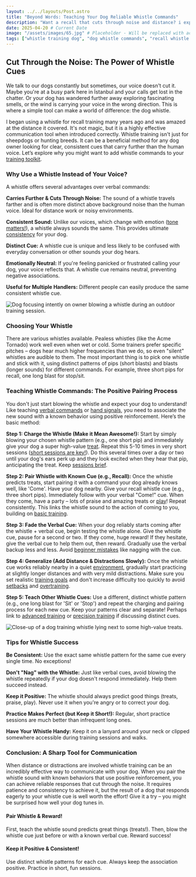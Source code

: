 ```yaml
---
layout: ../../layouts/Post.astro
title: "Beyond Words: Teaching Your Dog Reliable Whistle Commands"
description: "Want a recall that cuts through noise and distance? i explore the benefits of whistle training for dogs and provide positive, step-by-step instructions to get started."
date: 2025-04-20 # Current Date
image: "/assets/images/65.jpg" # Placeholder - Will be replaced with actual image path
tags: ["whistle training dog", "dog whistle commands", "recall whistle training", "distance dog commands", "positive reinforcement whistle", "dog training tools", "dog communication", "reliable recall"]
---
```


<h2 class="text-3xl font-bold text-slate-800 dark:text-slate-100 mb-6">Cut Through the Noise: The Power of Whistle Cues</h2>

<p class="text-lg text-slate-600 dark:text-slate-300 mb-4">
We talk to our dogs constantly but sometimes, our voice doesn't cut it. Maybe you're at a busy park here in İstanbul and your calls get lost in the chatter. Or your dog has wandered further away exploring fascinating smells, or the wind is carrying your voice in the wrong direction. This is where a simple tool can make a world of difference: the dog whistle.
</p>
<p class="text-lg text-slate-600 dark:text-slate-300 mb-8">
I began using a whistle for recall training many years ago and was amazed at the distance it covered. It's not magic, but it is a highly effective communication tool when introduced correctly. Whistle training isn't just for sheepdogs or hunting breeds. It can be a beneficial method for any dog owner looking for clear, consistent cues that carry further than the human voice. Let’s explore why you might want to add whistle commands to your <a href="https://trainedtails.com/posts/dog-training-tools-for-beginners" target="_blank"  class="text-emerald-600 dark:text-emerald-400 hover:underline">training toolkit</a>.
</p>

<h3 class="text-2xl font-semibold text-slate-800 dark:text-slate-100 mb-6">Why Use a Whistle Instead of Your Voice?</h3>

<p class="text-lg text-slate-600 dark:text-slate-300 mb-4">
A whistle offers several advantages over verbal commands:
</p>

<div class="space-y-6 divide-y divide-slate-200 dark:divide-slate-700/50 mb-8">
    <div class="pt-6 first:pt-0 flex items-start">
        <div class="w-2 h-2 bg-slate-800 dark:bg-slate-100 rounded-full flex-shrink-0 mr-3 mt-2"></div>
        <div>
            <p class="text-lg text-slate-600 dark:text-slate-300">
                <strong class="font-semibold text-slate-800 dark:text-slate-100">Carries Further & Cuts Through Noise:</strong> The sound of a whistle travels farther and is often more distinct above background noise than the human voice. Ideal for distance work or noisy environments.
            </p>
        </div>
    </div>
     <div class="pt-6 flex items-start">
        <div class="w-2 h-2 bg-slate-800 dark:bg-slate-100 rounded-full flex-shrink-0 mr-3 mt-2"></div>
        <div>
            <p class="text-lg text-slate-600 dark:text-slate-300">
                <strong class="font-semibold text-slate-800 dark:text-slate-100">Consistent Sound:</strong> Unlike our voices, which change with emotion (<a href="https://trainedtails.com/posts/tone-of-voice" target="_blank"  class="text-emerald-600 dark:text-emerald-400 hover:underline">tone matters!</a>), a whistle always sounds the same. This provides ultimate <a href="https://trainedtails.com/posts/consistency-matters" target="_blank"  class="text-emerald-600 dark:text-emerald-400 hover:underline">consistency</a> for your dog.
            </p>
        </div>
    </div>
      <div class="pt-6 flex items-start">
        <div class="w-2 h-2 bg-slate-800 dark:bg-slate-100 rounded-full flex-shrink-0 mr-3 mt-2"></div>
        <div>
            <p class="text-lg text-slate-600 dark:text-slate-300">
                <strong class="font-semibold text-slate-800 dark:text-slate-100">Distinct Cue:</strong> A whistle cue is unique and less likely to be confused with everyday conversation or other sounds your dog hears.
            </p>
        </div>
    </div>
    <div class="pt-6 flex items-start">
        <div class="w-2 h-2 bg-slate-800 dark:bg-slate-100 rounded-full flex-shrink-0 mr-3 mt-2"></div>
        <div>
            <p class="text-lg text-slate-600 dark:text-slate-300">
                <strong class="font-semibold text-slate-800 dark:text-slate-100">Emotionally Neutral:</strong> If you're feeling panicked or frustrated calling your dog, your voice reflects that. A whistle cue remains neutral, preventing negative associations.
            </p>
        </div>
    </div>
     <div class="pt-6 flex items-start">
        <div class="w-2 h-2 bg-slate-800 dark:bg-slate-100 rounded-full flex-shrink-0 mr-3 mt-2"></div>
        <div>
            <p class="text-lg text-slate-600 dark:text-slate-300">
                <strong class="font-semibold text-slate-800 dark:text-slate-100">Useful for Multiple Handlers:</strong> Different people can easily produce the same consistent whistle cue.
            </p>
        </div>
    </div>
</div>

<img src="/assets/images/59.jpg" alt="Dog focusing intently on owner blowing a whistle during an outdoor training session." class="w-full h-auto rounded-xl my-8 shadow-lg" loading="lazy" />

<h3 class="text-2xl font-semibold text-slate-800 dark:text-slate-100 mb-6">Choosing Your Whistle</h3>

<p class="text-lg text-slate-600 dark:text-slate-300 mb-8">
There are various whistles available. Pealess whistles (like the Acme Tornado) work well even when wet or cold. Some trainers prefer specific pitches – dogs hear much higher frequencies than we do, so even "silent" whistles are audible to them. The most important thing is to pick one whistle and stick with it, using distinct patterns of pips (short blasts) and blasts (longer sounds) for different commands. For example, three short pips for recall, one long blast for stop/sit.
</p>

<h3 class="text-2xl font-semibold text-slate-800 dark:text-slate-100 mb-6">Teaching Whistle Commands: The Positive Pairing Process</h3>

<p class="text-lg text-slate-600 dark:text-slate-300 mb-8">
You don't just start blowing the whistle and expect your dog to understand! Like teaching <a href="https://trainedtails.com/posts/verbal-commands-for-puppies" target="_blank"  class="text-emerald-600 dark:text-emerald-400 hover:underline">verbal commands</a> or <a href="https://trainedtails.com/posts/hand-signals" target="_blank"  class="text-emerald-600 dark:text-emerald-400 hover:underline">hand signals</a>, you need to associate the new sound with a known behavior using positive reinforcement. Here’s the basic method:
</p>

<div class="relative border-l-2 border-emerald-300 dark:border-emerald-700/50 ml-4 space-y-10 mb-12">
    <div class="relative pl-8">
        <div class="absolute w-8 h-8 bg-emerald-500 dark:bg-emerald-600 rounded-full flex items-center justify-center -left-4 ring-4 ring-white dark:ring-slate-900"> <span class="font-bold text-white"></span> </div>
         <p class="text-lg text-slate-600 dark:text-slate-300">
            <strong>Step 1: Charge the Whistle (Make it Mean Awesome!):</strong> Start by simply blowing your chosen whistle pattern (e.g., one short pip) and immediately give your dog a super high-value <a href="https://trainedtails.com/posts/treats-and-rewards" target="_blank"  class="text-emerald-600 dark:text-emerald-400 hover:underline">treat</a>. Repeat this 5-10 times in very short sessions (<a href="https://trainedtails.com/posts/why-short-sessions-work-best" target="_blank"  class="text-emerald-600 dark:text-emerald-400 hover:underline">short sessions are key!</a>). Do this several times over a day or two until your dog's ears perk up and they look excited when they hear that pip, anticipating the treat. Keep <a href="https://trainedtails.com/posts/training-session-tips" target="_blank"  class="text-emerald-600 dark:text-emerald-400 hover:underline">sessions brief</a>.
        </p>
    </div>
     <div class="relative pl-8">
        <div class="absolute w-8 h-8 bg-emerald-500 dark:bg-emerald-600 rounded-full flex items-center justify-center -left-4 ring-4 ring-white dark:ring-slate-900"> <span class="font-bold text-white"></span> </div>
        <p class="text-lg text-slate-600 dark:text-slate-300">
            <strong>Step 2: Pair Whistle with Known Cue (e.g., Recall):</strong> Once the whistle predicts treats, start pairing it with a command your dog already knows well, like 'Come'. Have your dog nearby. Give your recall whistle cue (e.g., three short pips). Immediately follow with your verbal "Come!" cue. When they come, have a party – lots of praise and amazing treats or <a href="https://trainedtails.com/posts/playtime-in-training" target="_blank"  class="text-emerald-600 dark:text-emerald-400 hover:underline">play</a>! Repeat consistently. This links the whistle sound to the action of coming to you, building on <a href="https://trainedtails.com/posts/basic-dog-training" target="_blank"  class="text-emerald-600 dark:text-emerald-400 hover:underline">basic training</a>.
        </p>
    </div>
     <div class="relative pl-8">
        <div class="absolute w-8 h-8 bg-emerald-500 dark:bg-emerald-600 rounded-full flex items-center justify-center -left-4 ring-4 ring-white dark:ring-slate-900"> <span class="font-bold text-white"></span> </div>
        <p class="text-lg text-slate-600 dark:text-slate-300">
            <strong>Step 3: Fade the Verbal Cue:</strong> When your dog reliably starts coming after the whistle + verbal cue, begin testing the whistle alone. Give the whistle cue, pause for a second or two. If they come, huge reward! If they hesitate, give the verbal cue to help them out, then reward. Gradually use the verbal backup less and less. Avoid <a href="https://trainedtails.com/posts/beginner-mistakes" target="_blank"  class="text-emerald-600 dark:text-emerald-400 hover:underline">beginner mistakes</a> like nagging with the cue.
        </p>
    </div>
    <div class="relative pl-8">
        <div class="absolute w-8 h-8 bg-emerald-500 dark:bg-emerald-600 rounded-full flex items-center justify-center -left-4 ring-4 ring-white dark:ring-slate-900"> <span class="font-bold text-white"></span> </div>
        <p class="text-lg text-slate-600 dark:text-slate-300">
            <strong>Step 4: Generalize (Add Distance & Distractions Slowly):</strong> Once the whistle cue works reliably nearby in a quiet <a href="https://trainedtails.com/posts/right-training-enviroment" target="_blank"  class="text-emerald-600 dark:text-emerald-400 hover:underline">environment</a>, gradually start practicing at slightly longer distances and with very mild distractions. Make sure you set realistic <a href="https://trainedtails.com/posts/training-goals" target="_blank"  class="text-emerald-600 dark:text-emerald-400 hover:underline">training goals</a> and don't increase difficulty too quickly to avoid <a href="https://trainedtails.com/posts/handling-setbacks" target="_blank"  class="text-emerald-600 dark:text-emerald-400 hover:underline">setbacks</a> and <a href="https://trainedtails.com/posts/avoiding-overtraining" target="_blank"  class="text-emerald-600 dark:text-emerald-400 hover:underline">overtraining</a>.
        </p>
    </div>
    <div class="relative pl-8">
        <div class="absolute w-8 h-8 bg-emerald-500 dark:bg-emerald-600 rounded-full flex items-center justify-center -left-4 ring-4 ring-white dark:ring-slate-900"> <span class="font-bold text-white"></span> </div>
        <p class="text-lg text-slate-600 dark:text-slate-300">
            <strong>Step 5: Teach Other Whistle Cues:</strong> Use a different, distinct whistle pattern (e.g., one long blast for 'Sit' or 'Stop') and repeat the charging and pairing process for each new cue. Keep your patterns clear and separate! Perhaps link to <a href="https://trainedtails.com/posts/advanced-dog-training" target="_blank"  class="text-emerald-600 dark:text-emerald-400 hover:underline">advanced training</a> or <a href="https://trainedtails.com/posts/precision-in-dog-training" target="_blank"  class="text-emerald-600 dark:text-emerald-400 hover:underline">precision training</a> if discussing distinct cues.
        </p>
    </div>
</div>

<img src="/assets/images/47.jpg" alt="Close-up of a dog training whistle lying next to some high-value treats." class="w-full h-auto rounded-xl my-8 shadow-lg" loading="lazy" />

<h3 class="text-2xl font-semibold text-slate-800 dark:text-slate-100 mb-6">Tips for Whistle Success</h3>

<div class="bg-blue-50 dark:bg-slate-800 border border-blue-200 dark:border-blue-900 rounded-lg p-6 relative mb-12 shadow-md not-prose">
    <div class="space-y-4 divide-y divide-blue-200 dark:divide-blue-900/50">
         <div class="flex items-start pt-4 first:pt-0">
            <div class="w-5 h-5 bg-blue-500 dark:bg-blue-600 rounded-full flex-shrink-0 mr-3 mt-1"> <span class="font-bold text-white"></span> </div>
            <p class="text-lg text-slate-700 dark:text-slate-200">
                <strong>Be Consistent:</strong> Use the exact same whistle pattern for the same cue every single time. No exceptions!
            </p>
        </div>
        <div class="flex items-start pt-4">
            <div class="w-5 h-5 bg-blue-500 dark:bg-blue-600 rounded-full flex-shrink-0 mr-3 mt-1"> <span class="font-bold text-white"></span> </div>
            <p class="text-lg text-slate-700 dark:text-slate-200">
                <strong>Don't "Nag" with the Whistle:</strong> Just like verbal cues, avoid blowing the whistle repeatedly if your dog doesn't respond immediately. Help them succeed instead.
            </p>
        </div>
        <div class="flex items-start pt-4">
            <div class="w-5 h-5 bg-blue-500 dark:bg-blue-600 rounded-full flex-shrink-0 mr-3 mt-1"> <span class="font-bold text-white"></span> </div>
            <p class="text-lg text-slate-700 dark:text-slate-200">
                <strong>Keep it Positive:</strong> The whistle should always predict good things (treats, praise, play). Never use it when you're angry or to correct your dog.
            </p>
        </div>
         <div class="flex items-start pt-4">
            <div class="w-5 h-5 bg-blue-500 dark:bg-blue-600 rounded-full flex-shrink-0 mr-3 mt-1"> <span class="font-bold text-white"></span> </div>
            <p class="text-lg text-slate-700 dark:text-slate-200">
                <strong>Practice Makes Perfect (but Keep it Short!):</strong> Regular, short practice sessions are much better than infrequent long ones.
            </p>
        </div>
         <div class="flex items-start pt-4">
            <div class="w-5 h-5 bg-blue-500 dark:bg-blue-600 rounded-full flex-shrink-0 mr-3 mt-1"> <span class="font-bold text-white"></span> </div>
            <p class="text-lg text-slate-700 dark:text-slate-200">
                <strong>Have Your Whistle Handy:</strong> Keep it on a lanyard around your neck or clipped somewhere accessible during training sessions and walks.
            </p>
        </div>
    </div>
</div>



<h3 class="text-2xl font-semibold text-slate-800 dark:text-slate-100 mb-6">Conclusion: A Sharp Tool for Communication</h3>

<p class="text-lg text-slate-600 dark:text-slate-300 mb-8">
When distance or distractions are involved whistle training can be an incredibly effective way to communicate with your dog. When you pair the whistle sound with known behaviors that use positive reinforcement, you can achieve reliable responses that cut through the noise. It requires patience and consistency to achieve it, but the result of a dog that responds eagerly to your whistle cue is well worth the effort! Give it a try – you might be surprised how well your dog tunes in.
</p>

<div class="grid grid-cols-1 md:grid-cols-2 gap-8 mt-12 not-prose">
    <div class="p-6 rounded-lg border-l-4 border-blue-500 bg-blue-50 dark:bg-slate-800 dark:border-blue-700">
        <h4 class="text-xl font-bold text-blue-700 dark:text-blue-300 mb-2">Pair Whistle & Reward!</h4>
        <p class="text-slate-600 dark:text-slate-300">First, teach the whistle sound predicts great things (treats!). Then, blow the whistle cue just before or with a known verbal cue. Reward success!</p>
    </div>
    <div class="p-6 rounded-lg border-l-4 border-green-500 bg-green-50 dark:bg-slate-800 dark:border-green-700">
        <h4 class="text-xl font-bold text-green-700 dark:text-green-300 mb-2">Keep it Positive & Consistent!</h4>
        <p class="text-slate-600 dark:text-slate-300">Use distinct whistle patterns for each cue. Always keep the association positive. Practice in short, fun sessions.</p>
    </div>
</div>